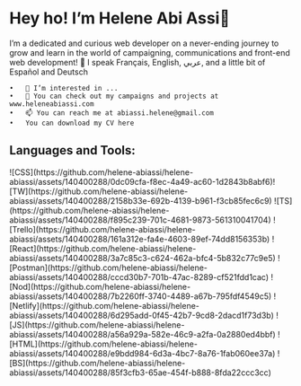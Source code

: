  <h1>Hey ho! I’m Helene Abi Assi👋</h1>

I’m a dedicated and curious web developer on a never-ending journey to grow and learn in the world of campaigning, communications and front-end web development!
💬 I speak Français, English, عربي, and a little bit of Español and Deutsch

	•	👀 I’m interested in ...
	•	🌱 You can check out my campaigns and projects at www.heleneabiassi.com
	•	📫 You can reach me at abiassi.helene@gmail.com
	•	You can download my CV here


<h2>Languages and Tools:</h2>
![CSS](https://github.com/helene-abiassi/helene-abiassi/assets/140400288/0dc09cfa-f8ec-4a49-ac60-1d2843b8abf6)![TW](https://github.com/helene-abiassi/helene-abiassi/assets/140400288/2158b33e-692b-4139-b961-f3cb85fec6c9)
![TS](https://github.com/helene-abiassi/helene-abiassi/assets/140400288/f895c239-701c-4681-9873-561310041704)
![Trello](https://github.com/helene-abiassi/helene-abiassi/assets/140400288/161a312e-fa4e-4603-89ef-74dd8156353b)
![React](https://github.com/helene-abiassi/helene-abiassi/assets/140400288/3a7c85c3-c624-462a-bfc4-5b832c77c9e5)
![Postman](https://github.com/helene-abiassi/helene-abiassi/assets/140400288/cccd30b7-701b-47ac-8289-cf521fdd1cac)
![Nod](https://github.com/helene-abiassi/helene-abiassi/assets/140400288/7b2260ff-3740-4489-a67b-795fdf4549c5)
![Netlify](https://github.com/helene-abiassi/helene-abiassi/assets/140400288/6d295add-0f45-42b7-9cd8-2dacd1f73d3b)
![JS](https://github.com/helene-abiassi/helene-abiassi/assets/140400288/a56a929a-582e-46c9-a2fa-0a2880ed4bbf)
![HTML](https://github.com/helene-abiassi/helene-abiassi/assets/140400288/e9bdd984-6d3a-4bc7-8a76-1fab060ee37a)
![BS](https://github.com/helene-abiassi/helene-abiassi/assets/140400288/85f3cfb3-65ae-454f-b888-8fda22ccc3cc)


